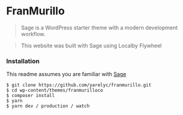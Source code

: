 # FranMurillo

> Sage is a WordPress starter theme with a modern development workflow.


> This website was built with Sage using Localby Flywheel


### Installation

This readme assumes you are familiar with [Sage](https://github.com/roots/sage) 

```shell
$ git clone https://github.com/yarelyc/franmurillo.git
$ cd wp-content/themes/franmurilloco
$ composer install
$ yarn
$ yarn dev / production / watch
```
